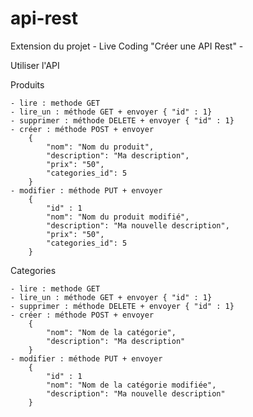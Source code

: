 # api-rest
Extension du projet - Live Coding "Créer une API Rest" -

Utiliser l'API

Produits

    - lire : methode GET
    - lire_un : méthode GET + envoyer { "id" : 1}
    - supprimer : méthode DELETE + envoyer { "id" : 1}
    - créer : méthode POST + envoyer 
        {
            "nom": "Nom du produit",
            "description": "Ma description",
            "prix": "50",
            "categories_id": 5
        }
    - modifier : méthode PUT + envoyer
        {
            "id" : 1
            "nom": "Nom du produit modifié",
            "description": "Ma nouvelle description",
            "prix": "50",
            "categories_id": 5
        }

Categories

    - lire : methode GET
    - lire_un : méthode GET + envoyer { "id" : 1}
    - supprimer : méthode DELETE + envoyer { "id" : 1}
    - créer : méthode POST + envoyer 
        {
            "nom": "Nom de la catégorie",
            "description": "Ma description"
        }
    - modifier : méthode PUT + envoyer
        {
            "id" : 1
            "nom": "Nom de la catégorie modifiée",
            "description": "Ma nouvelle description"
        }

